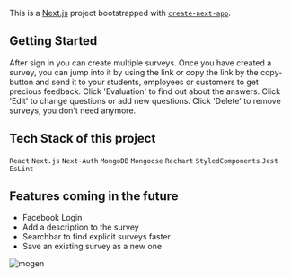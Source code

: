 This is a [Next.js](https://nextjs.org/) project bootstrapped with [`create-next-app`](https://github.com/vercel/next.js/tree/canary/packages/create-next-app).

## Getting Started

After sign in you can create multiple surveys. Once you have created a survey, you can jump into it by using the link or copy the link by the copy-button and send it to your students, employees or customers to get precious feedback.
Click 'Evaluation' to find out about the answers.
Click 'Edit' to change questions or add new questions.
Click 'Delete' to remove surveys, you don't need anymore.

## Tech Stack of this project

`React`
`Next.js`
`Next-Auth`
`MongoDB`
`Mongoose`
`Rechart`
`StyledComponents`
`Jest`
`EsLint`

## Features coming in the future

- Facebook Login
- Add a description to the survey
- Searchbar to find explicit surveys faster
- Save an existing survey as a new one


![mogen](https://user-images.githubusercontent.com/111574974/202681976-752c3cfc-b2a8-44a5-92ce-e70892fefe38.png)
